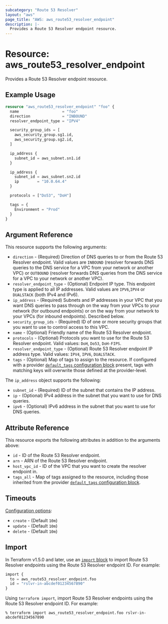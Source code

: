 ```yaml
---
subcategory: "Route 53 Resolver"
layout: "aws"
page_title: "AWS: aws_route53_resolver_endpoint"
description: |-
  Provides a Route 53 Resolver endpoint resource.
---
```


# Resource: aws_route53_resolver_endpoint

Provides a Route 53 Resolver endpoint resource.

## Example Usage

```terraform
resource "aws_route53_resolver_endpoint" "foo" {
  name                   = "foo"
  direction              = "INBOUND"
  resolver_endpoint_type = "IPV4"

  security_group_ids = [
    aws_security_group.sg1.id,
    aws_security_group.sg2.id,
  ]

  ip_address {
    subnet_id = aws_subnet.sn1.id
  }

  ip_address {
    subnet_id = aws_subnet.sn2.id
    ip        = "10.0.64.4"
  }

  protocols = ["Do53", "DoH"]

  tags = {
    Environment = "Prod"
  }
}
```

## Argument Reference

This resource supports the following arguments:

* `direction` - (Required) Direction of DNS queries to or from the Route 53 Resolver endpoint.
Valid values are `INBOUND` (resolver forwards DNS queries to the DNS service for a VPC from your network or another VPC)
or `OUTBOUND` (resolver forwards DNS queries from the DNS service for a VPC to your network or another VPC).
* `resolver_endpoint_type` - (Optional) Endpoint IP type. This endpoint type is applied to all IP addresses.
Valid values are `IPV6`,`IPV4` or `DUALSTACK` (both IPv4 and IPv6).
* `ip_address` - (Required) Subnets and IP addresses in your VPC that you want DNS queries to pass through on the way from your VPCs
to your network (for outbound endpoints) or on the way from your network to your VPCs (for inbound endpoints). Described below.
* `security_group_ids` - (Required) ID of one or more security groups that you want to use to control access to this VPC.
* `name` - (Optional) Friendly name of the Route 53 Resolver endpoint.
* `protocols` - (Optional) Protocols you want to use for the Route 53 Resolver endpoint. Valid values: `DoH`, `Do53`, `DoH-FIPS`.
* `resolver_endpoint_type` - (Optional) Route 53 Resolver endpoint IP address type. Valid values: `IPV4`, `IPV6`, `DUALSTACK`.
* `tags` - (Optional) Map of tags to assign to the resource. If configured with a provider [`default_tags` configuration block](https://registry.terraform.io/providers/hashicorp/aws/latest/docs#default_tags-configuration-block) present, tags with matching keys will overwrite those defined at the provider-level.

The `ip_address` object supports the following:

* `subnet_id` - (Required) ID of the subnet that contains the IP address.
* `ip` - (Optional) IPv4 address in the subnet that you want to use for DNS queries.
* `ipv6` - (Optional) IPv6 address in the subnet that you want to use for DNS queries.

## Attribute Reference

This resource exports the following attributes in addition to the arguments above:

* `id` - ID of the Route 53 Resolver endpoint.
* `arn` - ARN of the Route 53 Resolver endpoint.
* `host_vpc_id` - ID of the VPC that you want to create the resolver endpoint in.
* `tags_all` - Map of tags assigned to the resource, including those inherited from the provider [`default_tags` configuration block](https://registry.terraform.io/providers/hashicorp/aws/latest/docs#default_tags-configuration-block).

## Timeouts

[Configuration options](https://developer.hashicorp.com/terraform/language/resources/syntax#operation-timeouts):

- `create` - (Default `10m`)
- `update` - (Default `10m`)
- `delete` - (Default `10m`)

## Import

In Terraform v1.5.0 and later, use an [`import` block](https://developer.hashicorp.com/terraform/language/import) to import  Route 53 Resolver endpoints using the Route 53 Resolver endpoint ID. For example:

```terraform
import {
  to = aws_route53_resolver_endpoint.foo
  id = "rslvr-in-abcdef01234567890"
}
```

Using `terraform import`, import  Route 53 Resolver endpoints using the Route 53 Resolver endpoint ID. For example:

```console
% terraform import aws_route53_resolver_endpoint.foo rslvr-in-abcdef01234567890
```
